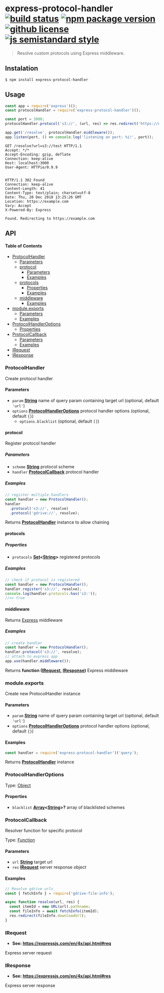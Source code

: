 # express-protocol-handler [![build status](https://badgen.net/travis/vladimyr/express-protocol-handler)](https://travis-ci.com/vladimyr/express-protocol-handler/) [![npm package version](https://badgen.net/npm/v/express-protocol-handler)](https://npm.im/express-protocol-handler) [![github license](https://badgen.net/github/license/vladimyr/express-protocol-handler)](https://github.com/vladimyr/express-protocol-handler/blob/master/LICENSE) [![js semistandard style](https://badgen.net/badge/code%20style/semistandard/pink)](https://github.com/Flet/semistandard)

> Resolve custom protocols using Express middleware.

## Instalation

    $ npm install express-protocol-handler

## Usage

```js
const app = require('express')();
const protocolHandler = require('express-protocol-handler')();

const port = 3000;
protocolHandler.protocol('s3://', (url, res) => res.redirect('https://example.com'));

app.get('/resolve', protocolHandler.middleware());
app.listen(port, () => console.log('listening on port: %i!', port));
```

    GET /resolve?url=s3://test HTTP/1.1
    Accept: */*
    Accept-Encoding: gzip, deflate
    Connection: keep-alive
    Host: localhost:3000
    User-Agent: HTTPie/0.9.9


    HTTP/1.1 302 Found
    Connection: keep-alive
    Content-Length: 41
    Content-Type: text/plain; charset=utf-8
    Date: Thu, 20 Dec 2018 13:25:26 GMT
    Location: https://example.com
    Vary: Accept
    X-Powered-By: Express

    Found. Redirecting to https://example.com 

## API

<!-- Generated by documentation.js. Update this documentation by updating the source code. -->

#### Table of Contents

-   [ProtocolHandler](#protocolhandler)
    -   [Parameters](#parameters)
    -   [protocol](#protocol)
        -   [Parameters](#parameters-1)
        -   [Examples](#examples)
    -   [protocols](#protocols)
        -   [Properties](#properties)
        -   [Examples](#examples-1)
    -   [middleware](#middleware)
        -   [Examples](#examples-2)
-   [module.exports](#moduleexports)
    -   [Parameters](#parameters-2)
    -   [Examples](#examples-3)
-   [ProtocolHandlerOptions](#protocolhandleroptions)
    -   [Properties](#properties-1)
-   [ProtocolCallback](#protocolcallback)
    -   [Parameters](#parameters-3)
    -   [Examples](#examples-4)
-   [IRequest](#irequest)
-   [IResponse](#iresponse)

### ProtocolHandler

Create protocol handler

#### Parameters

-   `param` **[String](https://developer.mozilla.org/docs/Web/JavaScript/Reference/Global_Objects/String)** name of query param containing target url (optional, default `'url'`)
-   `options` **[ProtocolHandlerOptions](#protocolhandleroptions)** protocol handler options (optional, default `{}`)
    -   `options.blacklist`   (optional, default `[]`)

#### protocol

Register protocol handler

##### Parameters

-   `scheme` **[String](https://developer.mozilla.org/docs/Web/JavaScript/Reference/Global_Objects/String)** protocol scheme
-   `handler` **[ProtocolCallback](#protocolcallback)** protocol handler

##### Examples

```javascript
// register multiple handlers
const handler = new ProtocolHandler();
handler
  .protocol('s3://', resolve)
  .protocol('gdrive://', resolve);
```

Returns **[ProtocolHandler](#protocolhandler)** instance to allow chaining

#### protocols

##### Properties

-   `protocols` **[Set](https://developer.mozilla.org/docs/Web/JavaScript/Reference/Global_Objects/Set)&lt;[String](https://developer.mozilla.org/docs/Web/JavaScript/Reference/Global_Objects/String)>** registered protocols

##### Examples

```javascript
// check if protocol is registered
const handler = new ProtocolHandler();
handler.register('s3://', resolve);
console.log(handler.protocols.has('s3:'));
//=> true
```

#### middleware

Returns [Express](https://expressjs.com) middleware

##### Examples

```javascript
// create handler
const handler = new ProtocolHandler();
handler.protocol('s3://', resolve);
// attach to express app
app.use(handler.middleware());
```

Returns **function ([IRequest](#irequest), [IResponse](#iresponse))** Express middleware

### module.exports

Create new ProtocolHandler instance

#### Parameters

-   `param` **[String](https://developer.mozilla.org/docs/Web/JavaScript/Reference/Global_Objects/String)** name of query param containing target url (optional, default `'url'`)
-   `options` **[ProtocolHandlerOptions](#protocolhandleroptions)** protocol handler options (optional, default `{}`)

#### Examples

```javascript
const handler = require('express-protocol-handler')('query');
```

Returns **[ProtocolHandler](#protocolhandler)** instance

### ProtocolHandlerOptions

Type: [Object](https://developer.mozilla.org/docs/Web/JavaScript/Reference/Global_Objects/Object)

#### Properties

-   `blacklist` **[Array](https://developer.mozilla.org/docs/Web/JavaScript/Reference/Global_Objects/Array)&lt;[String](https://developer.mozilla.org/docs/Web/JavaScript/Reference/Global_Objects/String)>?** array of blacklisted schemes

### ProtocolCallback

Resolver function for specific protocol

Type: [Function](https://developer.mozilla.org/docs/Web/JavaScript/Reference/Statements/function)

#### Parameters

-   `url` **[String](https://developer.mozilla.org/docs/Web/JavaScript/Reference/Global_Objects/String)** target url
-   `res` **[IRequest](#irequest)** server response object

#### Examples

```javascript
// Resolve gdrive urls
const { fetchInfo } = require('gdrive-file-info');

async function resolve(url, res) {
  const itemId = new URL(url).pathname;
  const fileInfo = await fetchInfo(itemId);
  res.redirect(fileInfo.downloadUrl);
}
```

### IRequest

-   **See: <https://expressjs.com/en/4x/api.html#req>**

Express server request

### IResponse

-   **See: <https://expressjs.com/en/4x/api.html#res>**

Express server response

